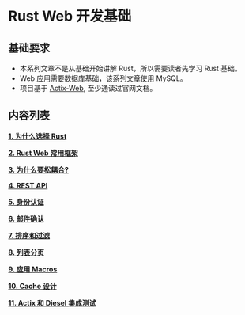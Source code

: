 # Rust Web 开发基础

## 基础要求

- 本系列文章不是从基础开始讲解 Rust，所以需要读者先学习 Rust 基础。
- Web 应用需要数据库基础，该系列文章使用 MySQL。
- 项目基于 [Actix-Web](https://actix.rs/), 至少通读过官网文档。

## 内容列表

**[1. 为什么选择 Rust ](/chapters/why_rust.md)**

**[2. Rust Web 常用框架](/chapters/web_framework.md)**

**[3. 为什么要松耦合?]()**

**[4. REST API]()**

**[5. 身份认证]()**

**[6. 邮件确认]()**

**[7. 排序和过滤]()**

**[8. 列表分页]()**

**[9. 应用 Macros ]()**

**[10. Cache 设计]()**

**[11. Actix 和 Diesel 集成测试]()**


